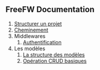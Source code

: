 FreeFW Documentation
---

1. [Structurer un projet](./structure.md)
1. [Cheminement](./schema.md)
1. Middlewares
    1. [Authentification](./auth.md)
1. Les modèles
    1. [La structure des modèles](./model.md)
    1. [Opération CRUD basiques](./crud.md)
